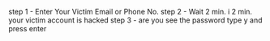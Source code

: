 step 1 - Enter Your Victim Email or Phone No. 
step 2 - Wait 2 min. i 2 min. your victim account is hacked
step 3 - are you see the password type y and press enter
